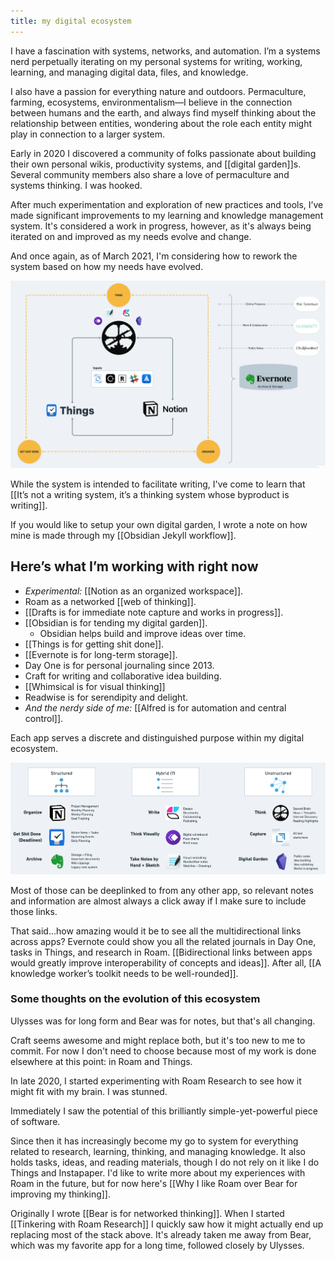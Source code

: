 ```yaml
---
title: my digital ecosystem
---
```

I have a fascination with systems, networks, and automation. I’m a systems nerd perpetually iterating on my personal systems for writing, working, learning, and managing digital data, files, and knowledge.

I also have a passion for everything nature and outdoors. Permaculture, farming, ecosystems, environmentalism—I believe in the connection between humans and the earth, and always find myself thinking about the relationship between entities, wondering about the role each entity might play in connection to a larger system.

Early in 2020 I discovered a community of folks passionate about building their own personal wikis, productivity systems, and [[digital garden]]s. Several community members also share a love of permaculture and systems thinking. I was hooked.

After much experimentation and exploration of new practices and tools, I’ve made significant improvements to my learning and knowledge management system. It's considered a work in progress, however, as it's always being iterated on and improved as my needs evolve and change.

And once again, as of March 2021, I'm considering how to rework the system based on how my needs have evolved.

![](/assets/digital-ecosystem-diagram.png)

While the system is intended to facilitate writing, I've come to learn that [[It’s not a writing system, it’s a thinking system whose byproduct is writing]].

If you would like to setup your own digital garden, I wrote a note on how mine is made through my [[Obsidian Jekyll workflow]].

## Here’s what I’m working with right now
* *Experimental:* [[Notion as an organized workspace]].
* Roam as a networked [[web of thinking]].
* [[Drafts is for immediate note capture and works in progress]].
* [[Obsidian is for tending my digital garden]].
	* Obsidian helps build and improve ideas over time.
* [[Things is for getting shit done]].
* [[Evernote is for long-term storage]].
* Day One is for personal journaling since 2013.
* Craft for writing and collaborative idea building.
* [[Whimsical is for visual thinking]]
* Readwise is for serendipity and delight.
* *And the nerdy side of me:* [[Alfred is for automation and central control]].

Each app serves a discrete and distinguished purpose within my digital ecosystem.

![](/assets/digital-ecosystem-apps.png)

Most of those can be deeplinked to from any other app, so relevant notes and information are almost always a click away if I make sure to include those links.

That said...how amazing would it be to see all the multidirectional links across apps? Evernote could show you all the related journals in Day One, tasks in Things, and research in Roam. [[Bidirectional links between apps would greatly improve interoperability of concepts and ideas]]. After all, [[A knowledge worker’s toolkit needs to be well-rounded]].

### Some thoughts on the evolution of this ecosystem
Ulysses was for long form and Bear was for notes, but that's all changing.

Craft seems awesome and might replace both, but it's too new to me to commit. For now I don't need to choose because most of my work is done elsewhere at this point: in Roam and Things.

In late 2020, I started experimenting with Roam Research to see how it might fit with my brain. I was stunned.

Immediately I saw the potential of this brilliantly simple-yet-powerful piece of software.

Since then it has increasingly become my go to system for everything related to research, learning, thinking, and managing knowledge. It also holds tasks, ideas, and reading materials, though I do not rely on it like I do Things and Instapaper. I'd like to write more about my experiences with Roam in the future, but for now here's [[Why I like Roam over Bear for improving my thinking]].

Originally I wrote [[Bear is for networked thinking]]. When I started [[Tinkering with Roam Research]] I quickly saw how it might actually end up replacing most of the stack above. It's already taken me away from Bear, which was my favorite app for a long time, followed closely by Ulysses.
